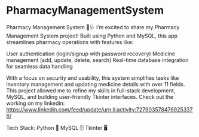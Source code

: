# PharmacyManagementSystem
Pharmacy Management System 💊🩺
I’m excited to share my Pharmacy Management System project! Built using Python and MySQL, this app streamlines pharmacy operations with features like:

User authentication (login/signup with password recovery)
Medicine management (add, update, delete, search)
Real-time database integration for seamless data handling

With a focus on security and usability, this system simplifies tasks like inventory management and updating medicine details with over 11 fields.
This project allowed me to refine my skills in full-stack development, MySQL, and building user-friendly Tkinter interfaces.
Check out the working on my linkedin: https://www.linkedin.com/feed/update/urn:li:activity:7279035784769253376/

Tech Stack:
Python 🐍
MySQL 🗄
Tkinter 🖥
